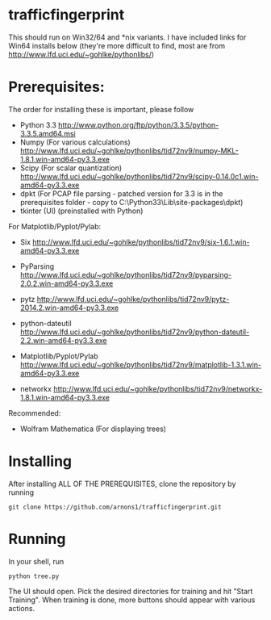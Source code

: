 trafficfingerprint
==================
This should run on Win32/64 and *nix variants.
I have included links for Win64 installs below (they're more difficult to find, most are from http://www.lfd.uci.edu/~gohlke/pythonlibs/)

Prerequisites:
==============
The order for installing these is important, please follow
* Python 3.3 http://www.python.org/ftp/python/3.3.5/python-3.3.5.amd64.msi
* Numpy (For various calculations) http://www.lfd.uci.edu/~gohlke/pythonlibs/tid72nv9/numpy-MKL-1.8.1.win-amd64-py3.3.exe
* Scipy (For scalar quantization) http://www.lfd.uci.edu/~gohlke/pythonlibs/tid72nv9/scipy-0.14.0c1.win-amd64-py3.3.exe
* dpkt (For PCAP file parsing - patched version for 3.3 is in the prerequisites folder - copy to C:\Python33\Lib\site-packages\dpkt)
* tkinter (UI) (preinstalled with Python) 

For Matplotlib/Pyplot/Pylab:
* Six http://www.lfd.uci.edu/~gohlke/pythonlibs/tid72nv9/six-1.6.1.win-amd64-py3.3.exe
* PyParsing http://www.lfd.uci.edu/~gohlke/pythonlibs/tid72nv9/pyparsing-2.0.2.win-amd64-py3.3.exe
* pytz http://www.lfd.uci.edu/~gohlke/pythonlibs/tid72nv9/pytz-2014.2.win-amd64-py3.3.exe
* python-dateutil http://www.lfd.uci.edu/~gohlke/pythonlibs/tid72nv9/python-dateutil-2.2.win-amd64-py3.3.exe
* Matplotlib/Pyplot/Pylab http://www.lfd.uci.edu/~gohlke/pythonlibs/tid72nv9/matplotlib-1.3.1.win-amd64-py3.3.exe

* networkx http://www.lfd.uci.edu/~gohlke/pythonlibs/tid72nv9/networkx-1.8.1.win-amd64-py3.3.exe

Recommended:
* Wolfram Mathematica (For displaying trees)

Installing
==========
After installing ALL OF THE PREREQUISITES, clone the repository by running
```
git clone https://github.com/arnons1/trafficfingerprint.git
```

Running
=======
In your shell, run
```
python tree.py
```
The UI should open.
Pick the desired directories for training and hit "Start Training".
When training is done, more buttons should appear with various actions.